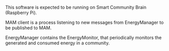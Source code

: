 This software is expected to be running on Smart Community Brain (Raspberry Pi).

MAM client is a process listening to new messages from EnergyManager to be published to MAM.

EnergyManager contains the EnergyMonitor, that periodically monitors the generated and consumed energy in a community.

